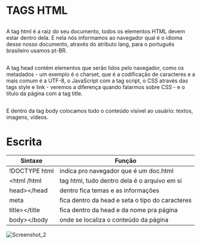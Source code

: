 # TAGS HTML

## **<html>**

A tag html é a raiz do seu documento, todos os elementos HTML devem estar dentro dela. E nela nós informamos ao navegador qual é o idioma desse nosso documento, através do atributo lang, para o português brasileiro usamos pt-BR.

## <head>

A tag head contém elementos que serão lidos pelo navegador, como os metadados - um exemplo é o charset, que é a codificação de caracteres e a mais comum é a UTF-8, o JavaScript com a tag script, o CSS através das tags style e link - veremos a diferença quando falarmos sobre CSS - e o título da página com a tag title.

## <body>

E dentro da tag body colocamos todo o conteúdo visível ao usuário: textos, imagens, vídeos.

# Escrita

| Sintaxe         | Função                                          |
| --------------- | ----------------------------------------------- |
| !DOCTYPE html   | indica pro navegador que é um doc.html          |
| <html /html     | tag html, tudo dentro dela é o arquivo em si    |
| head></head     | dentro fica temas e as informações              |
| meta            | fica dentro da head e seta o tipo do caracteres |
| title></title   | fica dentro da head e da nome pra página        |
| body></body     | onde se localiza o conteúdo da página           |
![Screenshot_2](https://user-images.githubusercontent.com/107083404/174201269-818f926e-c6f5-4132-98f8-134899d8b575.png)
